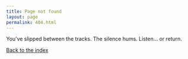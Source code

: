 ```yaml
---
title: Page not found
layout: page
permalink: 404.html
---
```


You’ve slipped between the tracks.
The silence hums.
Listen… or return.

[Back to the index](/)